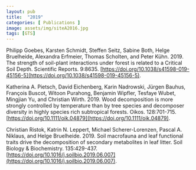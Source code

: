 ```yaml
---
layout: pub
title:  "2019"
categories: [ Publications ]
image: assets/img/siteA2016.jpg
tags: [GTS]
---
```

Philipp Goebes, Karsten Schmidt, Steffen Seitz, Sabine Both, Helge Bruelheide, Alexandra Erfmeier, Thomas Scholten, and Peter Kühn. 2019. The strength of soil-plant interactions under forest is related to a Critical Soil Depth. Scientific Reports. 9:8635. [https://doi.org/10.1038/s41598-019-45156-5](https://doi.org/10.1038/s41598-019-45156-5).


Katherina A. Pietsch, David Eichenberg, Karin Nadrowski, Jürgen Bauhus, François Buscot, Witoon Purahong, Benjamin Wipfler, Tesfaye Wubet, Mingjian Yu, and Christian Wirth. 2019. Wood decomposition is more strongly controlled by temperature than by tree species and decomposer diversity in highly species rich subtropical forests. Oikos. 128:701-715. [https://doi.org/10.1111/oik.04879](https://doi.org/10.1111/oik.04879).


Christian Ristok, Katrin N. Leppert, Michael Scherer-Lorenzen, Pascal A. Niklaus, and Helge Bruelheide. 2019. Soil macrofauna and leaf functional traits drive the decomposition of secondary metabolites in leaf litter. Soil Biology & Biochemistry. 135:429-437. [https://doi.org/10.1016/j.soilbio.2019.06.007](https://doi.org/10.1016/j.soilbio.2019.06.007).
